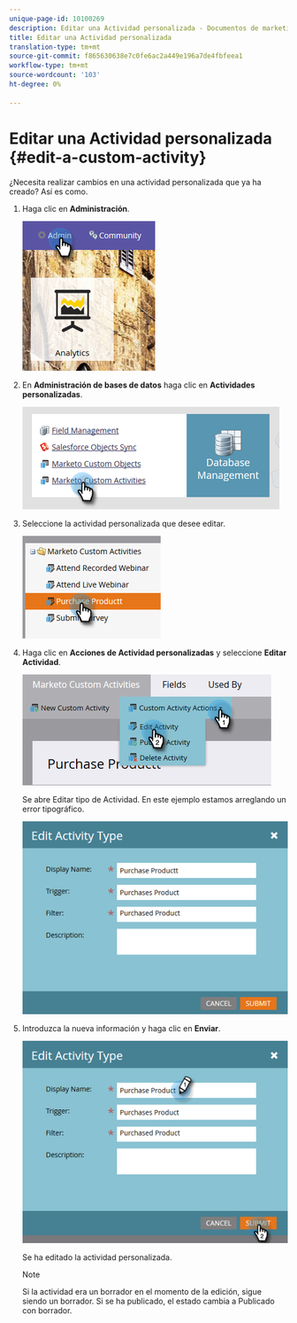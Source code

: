 ```yaml
---
unique-page-id: 10100269
description: Editar una Actividad personalizada - Documentos de marketing - Documentación del producto
title: Editar una Actividad personalizada
translation-type: tm+mt
source-git-commit: f865630638e7c0fe6ac2a449e196a7de4fbfeea1
workflow-type: tm+mt
source-wordcount: '103'
ht-degree: 0%

---
```



# Editar una Actividad personalizada {#edit-a-custom-activity}

¿Necesita realizar cambios en una actividad personalizada que ya ha creado? Así es como.

1. Haga clic en **Administración**.

   ![](assets/one-1.png)

1. En **Administración de bases de datos** haga clic en **Actividades personalizadas**.

   ![](assets/two-1.png)

1. Seleccione la actividad personalizada que desee editar.

   ![](assets/three-1.png)

1. Haga clic en **Acciones de Actividad personalizadas** y seleccione **Editar Actividad**.

   ![](assets/four-1.png)

   Se abre Editar tipo de Actividad. En este ejemplo estamos arreglando un error tipográfico.

   ![](assets/five-1.png)

1. Introduzca la nueva información y haga clic en **Enviar**.

   ![](assets/six-1.png)

   Se ha editado la actividad personalizada.

   >[!NOTE]
   >
   >Si la actividad era un borrador en el momento de la edición, sigue siendo un borrador. Si se ha publicado, el estado cambia a Publicado con borrador.
